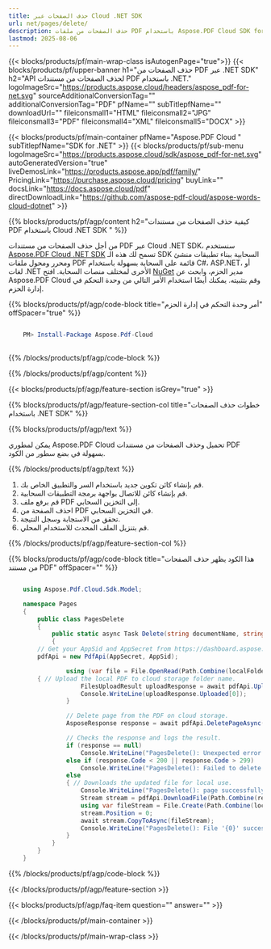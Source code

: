 ```yaml
---
title: حذف الصفحات عبر Cloud .NET SDK
url: net/pages/delete/
description: حذف الصفحات من ملفات PDF باستخدام Aspose.PDF Cloud SDK for .NET.
lastmod: 2025-08-06
---
```


{{< blocks/products/pf/main-wrap-class isAutogenPage="true">}}
{{< blocks/products/pf/upper-banner h1="حذف الصفحات من PDF عبر .NET SDK" h2="API لحذف الصفحات من مستندات PDF باستخدام .NET." logoImageSrc="https://products.aspose.cloud/headers/aspose_pdf-for-net.svg" sourceAdditionalConversionTag="" additionalConversionTag="PDF" pfName="" subTitlepfName="" downloadUrl="" fileiconsmall1="HTML" fileiconsmall2="JPG" fileiconsmall3="PDF" fileiconsmall4="XML" fileiconsmall5="DOCX" >}}

{{< blocks/products/pf/main-container pfName="Aspose.PDF Cloud " subTitlepfName="SDK for .NET" >}}
{{< blocks/products/pf/sub-menu logoImageSrc="https://products.aspose.cloud/sdk/aspose_pdf-for-net.svg"
autoGeneratedVersion="true"
liveDemosLink="https://products.aspose.app/pdf/family/" PricingLink="https://purchase.aspose.cloud/pricing" buyLink="" docsLink="https://docs.aspose.cloud/pdf"  directDownloadLink="https://github.com/aspose-pdf-cloud/aspose-words-cloud-dotnet" >}}

{{% blocks/products/pf/agp/content h2="كيفية حذف الصفحات من مستندات PDF باستخدام Cloud .NET SDK " %}}

من أجل حذف الصفحات من مستندات PDF عبر Cloud .NET SDK، سنستخدم
[Aspose.PDF Cloud .NET SDK](https://products.aspose.cloud/pdf/net/)
تسمح لك هذه الـ SDK السحابية ببناء تطبيقات منشئ ومحرر ومحول ملفات PDF قائمة على السحابة بسهولة باستخدام C#، ASP.NET، أو لغات .NET الأخرى لمختلف منصات السحابة. افتح
[NuGet](https://www.nuget.org/packages/Aspose.Pdf-Cloud)
مدير الحزم، وابحث عن
Aspose.PDF Cloud
وقم بتثبيته. يمكنك أيضًا استخدام الأمر التالي من وحدة التحكم في إدارة الحزم.

{{% blocks/products/pf/agp/code-block title="أمر وحدة التحكم في إدارة الحزم" offSpacer="true" %}}

```powershell

    PM> Install-Package Aspose.Pdf-Cloud
     
```

{{% /blocks/products/pf/agp/code-block %}}

{{% /blocks/products/pf/agp/content %}}

{{< blocks/products/pf/agp/feature-section isGrey="true" >}}

{{% blocks/products/pf/agp/feature-section-col title="خطوات حذف الصفحات باستخدام .NET SDK" %}}

{{% blocks/products/pf/agp/text %}}

يمكن لمطوري Aspose.PDF Cloud تحميل وحذف الصفحات من مستندات PDF بسهولة في بضع سطور من الكود.

{{% /blocks/products/pf/agp/text %}}

1. قم بإنشاء كائن تكوين جديد باستخدام السر والتطبيق الخاص بك.
1. قم بإنشاء كائن للاتصال بواجهة برمجة التطبيقات السحابية.
1. قم برفع ملف PDF إلى التخزين السحابي.
1. احذف الصفحة من PDF في التخزين السحابي.
1. تحقق من الاستجابة وسجل النتيجة.
1. قم بتنزيل الملف المحدث للاستخدام المحلي.

{{% /blocks/products/pf/agp/feature-section-col %}}

{{% blocks/products/pf/agp/code-block title="هذا الكود يظهر حذف الصفحات من مستند PDF" offSpacer="" %}}

```cs

    using Aspose.Pdf.Cloud.Sdk.Model;

    namespace Pages
    {
        public class PagesDelete
        {
            public static async Task Delete(string documentName, string outputName, int pageNumber, string localFolder, string remoteFolder)
            {
		// Get your AppSid and AppSecret from https://dashboard.aspose.cloud (free registration required). 
		pdfApi = new PdfApi(AppSecret, AppSid);

                using (var file = File.OpenRead(Path.Combine(localFolder, documentName)))
		{ // Upload the local PDF to cloud storage folder name.
                    FilesUploadResult uploadResponse = await pdfApi.UploadFileAsync(Path.Combine(remoteFolder, documentName), documentName);
                    Console.WriteLine(uploadResponse.Uploaded[0]);
                }

                // Delete page from the PDF on cloud storage.
                AsposeResponse response = await pdfApi.DeletePageAsync(documentName, pageNumber, folder: remoteFolder);

                // Checks the response and logs the result.
                if (response == null)
                    Console.WriteLine("PagesDelete(): Unexpected error!");
                else if (response.Code < 200 || response.Code > 299)
                    Console.WriteLine("PagesDelete(): Failed to delete page from the document.");
                else
                { // Downloads the updated file for local use.
                    Console.WriteLine("PagesDelete(): page successfully deleted from the document '{0}.", documentName);
                    Stream stream = pdfApi.DownloadFile(Path.Combine(remoteFolder, documentName));
                    using var fileStream = File.Create(Path.Combine(localFolder, "delete_pages_" + outputName));
                    stream.Position = 0;
                    await stream.CopyToAsync(fileStream);
                    Console.WriteLine("PagesDelete(): File '{0}' successfully downloaded.", "delete_pages_" + outputName);
                }
            }
        }
    }
```

{{% /blocks/products/pf/agp/code-block %}}

{{< /blocks/products/pf/agp/feature-section >}}

{{< blocks/products/pf/agp/faq-item question="" answer="" >}}

{{< /blocks/products/pf/main-container >}}

{{< /blocks/products/pf/main-wrap-class >}}

